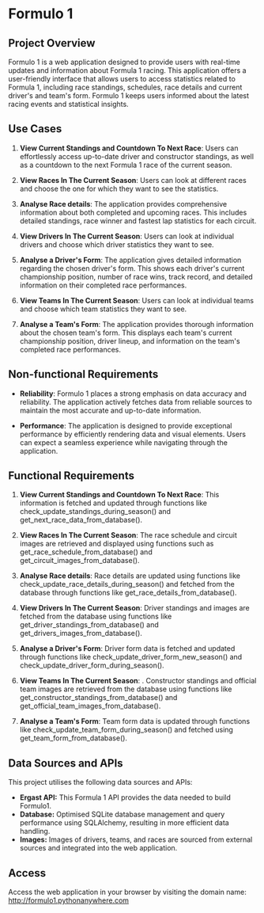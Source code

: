 # Formulo 1

## Project Overview

Formulo 1 is a web application designed to provide users with real-time updates and information about Formula 1 racing. This application offers a user-friendly interface that allows users to access statistics related to Formula 1, including race standings, schedules, race details and current driver's and team's form. Formulo 1 keeps users informed about the latest racing events and statistical insights.

## Use Cases
1. **View Current Standings and Countdown To Next Race**: Users can effortlessly access up-to-date driver and constructor standings, as well as a countdown to the next Formula 1 race of the current season.

2. **View Races In The Current Season**: Users can look at different races and choose the one for which they want to see the statistics.

3. **Analyse Race details**: The application provides comprehensive information about both completed and upcoming races. This includes detailed standings, race winner and fastest lap statistics for each circuit.

4. **View Drivers In The Current Season**: Users can look at individual drivers and choose which driver statistics they want to see.

5. **Analyse a Driver's Form**: The application gives detailed information regarding the chosen driver's form. This shows each driver's current championship position, number of race wins, track record, and detailed information on their completed race performances.

6. **View Teams In The Current Season**: Users can look at individual teams and choose which team statistics they want to see.

7. **Analyse a Team's Form**: The application provides thorough information about the chosen team's form. This displays each team's current championship position, driver lineup, and information on the team's completed race performances.


## Non-functional Requirements

- **Reliability**: Formulo 1 places a strong emphasis on data accuracy and reliability. The application actively fetches data from reliable sources to maintain the most accurate and up-to-date information.

- **Performance**: The application is designed to provide exceptional performance by efficiently rendering data and visual elements. Users can expect a seamless experience while navigating through the application.

## Functional Requirements

1. **View Current Standings and Countdown To Next Race**: This information is fetched and updated through functions like check_update_standings_during_season() and get_next_race_data_from_database().

2. **View Races In The Current Season**: The race schedule and circuit images are retrieved and displayed using functions such as get_race_schedule_from_database() and get_circuit_images_from_database().

3. **Analyse Race details**:  Race details are updated using functions like check_update_race_details_during_season() and fetched from the database through functions like get_race_details_from_database().

4. **View Drivers In The Current Season**: Driver standings and images are fetched from the database using functions like get_driver_standings_from_database() and get_drivers_images_from_database().

5. **Analyse a Driver's Form**: Driver form data is fetched and updated through functions like check_update_driver_form_new_season() and check_update_driver_form_during_season().

6. **View Teams In The Current Season**: . Constructor standings and official team images are retrieved from the database using functions like get_constructor_standings_from_database() and get_official_team_images_from_database().

7. **Analyse a Team's Form**:  Team form data is updated through functions like check_update_team_form_during_season() and fetched using get_team_form_from_database().

## Data Sources and APIs

This project utilises the following data sources and APIs:

- **Ergast API:** This Formula 1 API provides the data needed to build Formulo1.
- **Database:** Optimised SQLite database management and query performance using SQLAlchemy, resulting in more efficient data handling.
- **Images:** Images of drivers, teams, and races are sourced from external sources and integrated into the web application.


## Access

Access the web application in your browser by visiting the domain name: http://formulo1.pythonanywhere.com
